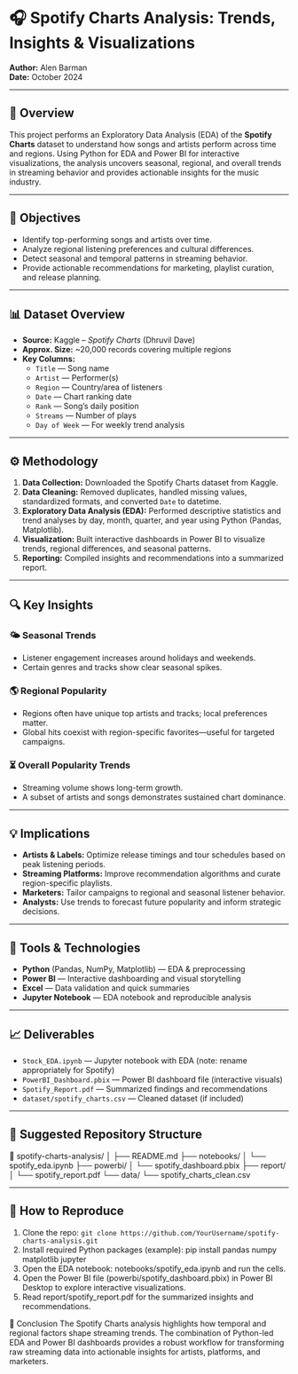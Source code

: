 # 🎧 Spotify Charts Analysis: Trends, Insights & Visualizations

**Author:** Alen Barman  
**Date:** October 2024

---

## 📖 Overview

This project performs an Exploratory Data Analysis (EDA) of the **Spotify Charts** dataset to understand how songs and artists perform across time and regions. Using Python for EDA and Power BI for interactive visualizations, the analysis uncovers seasonal, regional, and overall trends in streaming behavior and provides actionable insights for the music industry.

---

## 🎯 Objectives

- Identify top-performing songs and artists over time.  
- Analyze regional listening preferences and cultural differences.  
- Detect seasonal and temporal patterns in streaming behavior.  
- Provide actionable recommendations for marketing, playlist curation, and release planning.

---

## 📊 Dataset Overview

- **Source:** Kaggle – *Spotify Charts* (Dhruvil Dave)  
- **Approx. Size:** ~20,000 records covering multiple regions  
- **Key Columns:**  
  - `Title` — Song name  
  - `Artist` — Performer(s)  
  - `Region` — Country/area of listeners  
  - `Date` — Chart ranking date  
  - `Rank` — Song’s daily position  
  - `Streams` — Number of plays  
  - `Day of Week` — For weekly trend analysis

---

## ⚙️ Methodology

1. **Data Collection:** Downloaded the Spotify Charts dataset from Kaggle.  
2. **Data Cleaning:** Removed duplicates, handled missing values, standardized formats, and converted `Date` to datetime.  
3. **Exploratory Data Analysis (EDA):** Performed descriptive statistics and trend analyses by day, month, quarter, and year using Python (Pandas, Matplotlib).  
4. **Visualization:** Built interactive dashboards in Power BI to visualize trends, regional differences, and seasonal patterns.  
5. **Reporting:** Compiled insights and recommendations into a summarized report.

---

## 🔍 Key Insights

### 🌤️ Seasonal Trends
- Listener engagement increases around holidays and weekends.  
- Certain genres and tracks show clear seasonal spikes.

### 🌎 Regional Popularity
- Regions often have unique top artists and tracks; local preferences matter.  
- Global hits coexist with region-specific favorites—useful for targeted campaigns.

### ⏳ Overall Popularity Trends
- Streaming volume shows long-term growth.  
- A subset of artists and songs demonstrates sustained chart dominance.

---

## 💡 Implications

- **Artists & Labels:** Optimize release timings and tour schedules based on peak listening periods.  
- **Streaming Platforms:** Improve recommendation algorithms and curate region-specific playlists.  
- **Marketers:** Tailor campaigns to regional and seasonal listener behavior.  
- **Analysts:** Use trends to forecast future popularity and inform strategic decisions.

---

## 🧩 Tools & Technologies

- **Python** (Pandas, NumPy, Matplotlib) — EDA & preprocessing  
- **Power BI** — Interactive dashboarding and visual storytelling  
- **Excel** — Data validation and quick summaries  
- **Jupyter Notebook** — EDA notebook and reproducible analysis

---

## 📈 Deliverables

- `Stock_EDA.ipynb` — Jupyter notebook with EDA (note: rename appropriately for Spotify)  
- `PowerBI_Dashboard.pbix` — Power BI dashboard file (interactive visuals)  
- `Spotify_Report.pdf` — Summarized findings and recommendations  
- `dataset/spotify_charts.csv` — Cleaned dataset (if included)

---

## 📂 Suggested Repository Structure

📁 spotify-charts-analysis/
│
├── README.md
├── notebooks/
│ └── spotify_eda.ipynb
├── powerbi/
│ └── spotify_dashboard.pbix
├── report/
│ └── spotify_report.pdf
└── data/
└── spotify_charts_clean.csv

---

## 🚀 How to Reproduce

1. Clone the repo: `git clone https://github.com/YourUsername/spotify-charts-analysis.git`  
2. Install required Python packages (example):
   pip install pandas numpy matplotlib jupyter
3. Open the EDA notebook: notebooks/spotify_eda.ipynb and run the cells.
4. Open the Power BI file (powerbi/spotify_dashboard.pbix) in Power BI Desktop to explore interactive visualizations.
5. Read report/spotify_report.pdf for the summarized insights and recommendations.

🏁 Conclusion
The Spotify Charts analysis highlights how temporal and regional factors shape streaming trends. The combination of Python-led EDA and Power BI dashboards provides a robust workflow for transforming raw streaming data into actionable insights for artists, platforms, and marketers.

